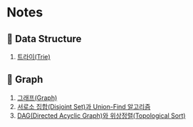 # Notes

## 📖 Data Structure

1. [트라이(Trie)](https://github.com/Seogeurim/Algorithm-practice/blob/master/notes/DataStructure/Trie.md)

## 📖 Graph

1. [그래프(Graph)](https://github.com/Seogeurim/Algorithm-practice/blob/master/notes/Graph/Graph.md)
2. [서로소 집합(Disjoint Set)과 Union-Find 알고리즘](https://github.com/Seogeurim/Algorithm-practice/blob/master/notes/Graph/DisjointSet.md)
3. [DAG(Directed Acyclic Graph)와 위상정렬(Topological Sort)](https://github.com/Seogeurim/Algorithm-practice/blob/master/notes/Graph/TopologicalSort.md)
